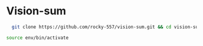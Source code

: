 # Vision-sum

 ```bash
   git clone https://github.com/rocky-557/vision-sum.git && cd vision-sum && chmod +x setup.sh && ./setup.sh
```
```bash
source env/bin/activate
```
